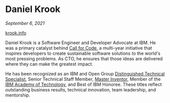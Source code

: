# Daniel Krook

_September 6, 2021_

 [krook.info](https://krook.info/)

Daniel Krook is a Software Engineer and Developer Advocate at IBM. He was a primary catalyst behind [Call for Code](https://developer.ibm.com/callforcode/), a multi-year initiative that inspires developers to create sustainable software solutions to the world's most pressing problems. As CTO, he ensures that those ideas are delivered where they can make the greatest impact.

He has been recognized as an IBM and Open Group [Distinguished Technical Specialist](https://certification.opengroup.org/opencts), Senior Technical Staff Member, [Master Inventor](https://en.wikipedia.org/wiki/IBM_Master_Inventor), Member of the [IBM Academy of Technology](https://www.ibm.com/blogs/academy-of-technology/), and Best of IBM Honoree. These titles reflect outstanding business results, technical innovation, team leadership, and mentorship.
